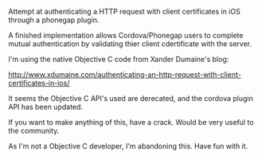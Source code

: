 Attempt at authenticating a HTTP request with client certificates in iOS through a phonegap plugin.

A finished implementation allows Cordova/Phonegap users to complete mutual authentication by validating thier client cdertificate with the server.

I'm using the native Objective C code from Xander Dumaine's blog:

http://www.xdumaine.com/authenticating-an-http-request-with-client-certificates-in-ios/

It seems the Objective C API's used are derecated, and the cordova plugin API has been updated.

If you want to make anything of this, have a crack. Would be very useful to the community.

As I'm not a Objective C developer, I'm abandoning this. Have fun with it.